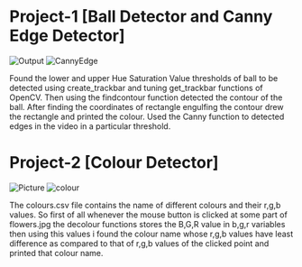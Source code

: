# Project-1 [Ball Detector and Canny Edge Detector]

![Output](https://user-images.githubusercontent.com/82443192/178718583-3757c79d-d131-41c9-a7c6-da0dc1f2e939.JPG)
![CannyEdge](https://user-images.githubusercontent.com/82443192/178718625-e3d15fea-6903-4972-a4a5-ceb47aaf8c67.JPG)

Found the lower and upper Hue Saturation Value thresholds of ball to be detected using create_trackbar and tuning get_trackbar functions of OpenCV.
Then using the findcontour function detected the contour of the ball. After finding the coordinates of rectangle engulfing the contour drew the rectangle
and printed the colour. Used the Canny function to detected edges in the video in a particular threshold.

# Project-2 [Colour Detector]

![Picture](https://user-images.githubusercontent.com/82443192/178720740-f05c1318-b1c3-4440-83b7-f2a6181a252f.JPG)
![colour](https://user-images.githubusercontent.com/82443192/178720781-9dda77df-b61a-488d-97f1-0ab69af24026.JPG)

The colours.csv file contains the name of different colours and their r,g,b values. So first of all whenever the mouse button is clicked at some part of flowers.jpg
the decolour functions stores the B,G,R value in b,g,r variables then using this values i found the colour name whose r,g,b values have least difference as compared 
to that of r,g,b values of the clicked point and printed that colour name.
